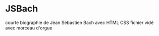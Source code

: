 # JSBach
courte biographie de Jean Sébastien Bach avec HTML CSS 
fichier vidé  avec morceau d'orgue 
